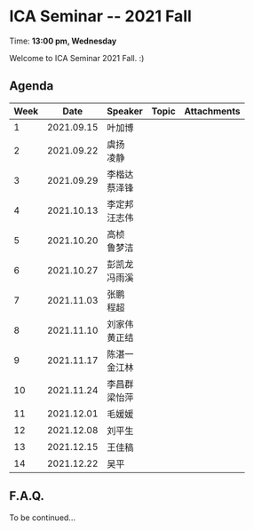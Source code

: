  # ICA Seminar -- 2021 Fall

Time: **13:00 pm, Wednesday**

Welcome to ICA Seminar 2021 Fall. :)



## Agenda

| Week | Date       | Speaker           | Topic | Attachments |
| ---- | ---------- | ----------------- | ----- | ----------- |
| 1    | 2021.09.15 | 叶加博            |       |             |
| 2    | 2021.09.22 | 虞扬<br/>凌静     |       |             |
| 3    | 2021.09.29 | 李楷达<br/>蔡泽锋 |       |             |
| 4    | 2021.10.13 | 李定邦<br/>汪志伟 |       |             |
| 5    | 2021.10.20 | 高桢<br/>鲁梦洁   |       |             |
| 6    | 2021.10.27 | 彭凯龙<br/>冯雨溪 |       |             |
| 7    | 2021.11.03 | 张鹏<br/>程超     |       |             |
| 8    | 2021.11.10 | 刘家伟<br/>黄正结 |       |             |
| 9    | 2021.11.17 | 陈湛一<br/>金江林 |       |             |
| 10   | 2021.11.24 | 李昌群<br/>梁怡萍 |       |             |
| 11   | 2021.12.01 | 毛媛媛            |       |             |
| 12   | 2021.12.08 | 刘平生            |       |             |
| 13   | 2021.12.15 | 王佳稿            |       |             |
| 14   | 2021.12.22 | 吴平              |       |             |



## F.A.Q.

To be continued...